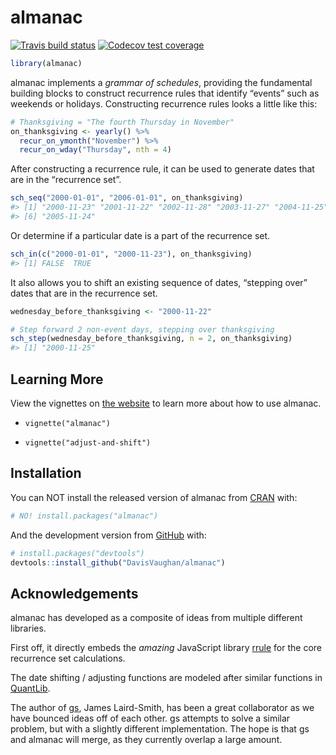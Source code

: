 
<!-- README.md is generated from README.Rmd. Please edit that file -->

# almanac

<!-- badges: start -->

[![Travis build
status](https://travis-ci.org/DavisVaughan/almanac.svg?branch=master)](https://travis-ci.org/DavisVaughan/almanac)
[![Codecov test
coverage](https://codecov.io/gh/DavisVaughan/almanac/branch/master/graph/badge.svg)](https://codecov.io/gh/DavisVaughan/almanac?branch=master)
<!-- badges: end -->

``` r
library(almanac)
```

almanac implements a *grammar of schedules*, providing the fundamental
building blocks to construct recurrence rules that identify “events”
such as weekends or holidays. Constructing recurrence rules looks a
little like this:

``` r
# Thanksgiving = "The fourth Thursday in November"
on_thanksgiving <- yearly() %>% 
  recur_on_ymonth("November") %>%
  recur_on_wday("Thursday", nth = 4)
```

After constructing a recurrence rule, it can be used to generate dates
that are in the “recurrence set”.

``` r
sch_seq("2000-01-01", "2006-01-01", on_thanksgiving)
#> [1] "2000-11-23" "2001-11-22" "2002-11-28" "2003-11-27" "2004-11-25"
#> [6] "2005-11-24"
```

Or determine if a particular date is a part of the recurrence set.

``` r
sch_in(c("2000-01-01", "2000-11-23"), on_thanksgiving)
#> [1] FALSE  TRUE
```

It also allows you to shift an existing sequence of dates, “stepping
over” dates that are in the recurrence set.

``` r
wednesday_before_thanksgiving <- "2000-11-22"

# Step forward 2 non-event days, stepping over thanksgiving
sch_step(wednesday_before_thanksgiving, n = 2, on_thanksgiving)
#> [1] "2000-11-25"
```

## Learning More

View the vignettes on [the
website](https://davisvaughan.github.io/almanac/index.html) to learn
more about how to use almanac.

  - `vignette("almanac")`

  - `vignette("adjust-and-shift")`

## Installation

You can NOT install the released version of almanac from
[CRAN](https://CRAN.R-project.org) with:

``` r
# NO! install.packages("almanac")
```

And the development version from [GitHub](https://github.com/) with:

``` r
# install.packages("devtools")
devtools::install_github("DavisVaughan/almanac")
```

## Acknowledgements

almanac has developed as a composite of ideas from multiple different
libraries.

First off, it directly embeds the *amazing* JavaScript library
[rrule](https://github.com/jakubroztocil/rrule) for the core recurrence
set calculations.

The date shifting / adjusting functions are modeled after similar
functions in [QuantLib](https://github.com/lballabio/QuantLib).

The author of [gs](https://github.com/jameslairdsmith/gs), James
Laird-Smith, has been a great collaborator as we have bounced ideas off
of each other. gs attempts to solve a similar problem, but with a
slightly different implementation. The hope is that gs and almanac will
merge, as they currently overlap a large amount.
